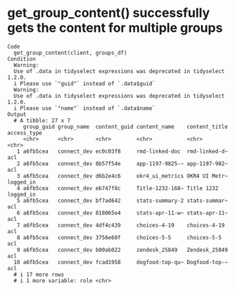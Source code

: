 # get_group_content() successfully gets the content for multiple groups

    Code
      get_group_content(client, groups_df)
    Condition
      Warning:
      Use of .data in tidyselect expressions was deprecated in tidyselect 1.2.0.
      i Please use `"guid"` instead of `.data$guid`
      Warning:
      Use of .data in tidyselect expressions was deprecated in tidyselect 1.2.0.
      i Please use `"name"` instead of `.data$name`
    Output
      # A tibble: 27 x 7
         group_guid group_name  content_guid content_name    content_title access_type
         <chr>      <chr>       <chr>        <chr>           <chr>         <chr>      
       1 a6fb5cea   connect_dev ec0c03f8     rmd-linked-doc  rmd-linked-d~ acl        
       2 a6fb5cea   connect_dev 8b57f54e     app-1197-9825-~ app-1197-982~ acl        
       3 a6fb5cea   connect_dev d6b2e4c6     okr4_ui_metrics OKR4 UI Metr~ logged_in  
       4 a6fb5cea   connect_dev eb747f8c     Title-1232-168~ Title 1232    logged_in  
       5 a6fb5cea   connect_dev bf7ad642     stats-summary-2 stats-summar~ acl        
       6 a6fb5cea   connect_dev 818065e4     stats-apr-11-w~ stats-apr-11~ acl        
       7 a6fb5cea   connect_dev 4df4c439     choices-4-19    choices-4-19  acl        
       8 a6fb5cea   connect_dev 3756e60f     choices-5-5     choices-5-5   acl        
       9 a6fb5cea   connect_dev b00ab022     zendesk_25849   Zendesk_25849 acl        
      10 a6fb5cea   connect_dev fcad1958     dogfood-top-qu~ Dogfood-top-~ acl        
      # i 17 more rows
      # i 1 more variable: role <chr>

